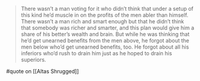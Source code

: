 > There wasn’t a man voting for it who didn’t think that under a setup of this kind he’d muscle in on the profits of the men abler than himself. There wasn’t a man rich and smart enough but that he didn’t think that somebody was richer and smarter, and this plan would give him a share of his better’s wealth and brain. But while he was thinking that he’d get unearned benefits from the men above, he forgot about the men below who’d get unearned benefits, too. He forgot about all his inferiors who’d rush to drain him just as he hoped to drain his superiors.

#quote on [[Altas Shrugged]]
